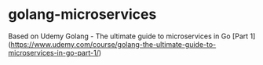 # golang-microservices
Based on Udemy Golang - The ultimate guide to microservices in Go [Part 1] (https://www.udemy.com/course/golang-the-ultimate-guide-to-microservices-in-go-part-1/)
